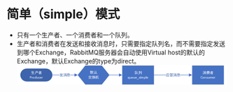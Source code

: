 # 简单（simple）模式
* 只有一个生产者、一个消费者和一个队列。
* 生产者和消费者在发送和接收消息时，只需要指定队列名，而不需要指定发送到哪个Exchange，RabbitMQ服务器会自动使用Virtual host的默认的Exchange，默认Exchange的type为direct。  
![img_1.png](img_1.png)
